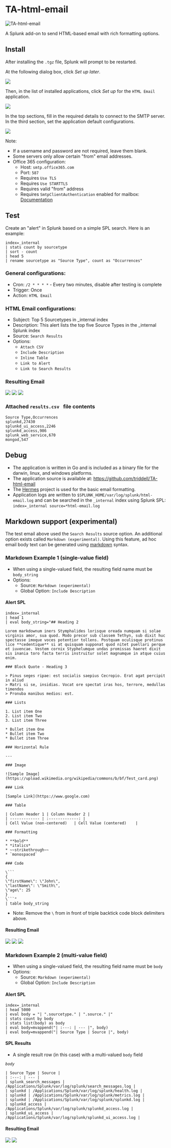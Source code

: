 # TA-html-email

![TA-html-email](https://github.com/triddell/TA-html-email/actions/workflows/workflow.yml/badge.svg)

A Splunk add-on to send HTML-based email with rich formatting options.

## Install

After installing the `.tgz` file, Splunk will prompt to be restarted.

At the following dialog box, click *Set up later*.

![](images/documentation.01.png)

Then, in the list of installed applications, click *Set up* for the `HTML Email` application.

![](images/documentation.02.png)

In the top sections, fill in the required details to connect to the SMTP server. In the third section, set the application default configurations.

![](images/documentation.03.png)

Note:

* If a username and password are not required, leave them blank.
* Some servers only allow certain "from" email addresses.
* Office 365 configuration:
  * Host: `smtp.office365.com`
  * Port: `587`
  * Requires `Use TLS`
  * Requires `Use STARTTLS`
  * Requires valid "from" address
  * Requires `SmtpClientAuthentication` enabled for mailbox: [Documentation](https://aka.ms/smtp_auth_disabled)

## Test

Create an "alert" in Splunk based on a simple SPL search. Here is an example:

```
index=_internal 
| stats count by sourcetype 
| sort - count 
| head 5
| rename sourcetype as "Source Type", count as "Occurrences"
```

### General configurations:

* Cron: `/2 * * * *` - Every two minutes, disable after testing is complete
* Trigger: Once
* Action: `HTML Email`

### HTML Email configurations:

* Subject: Top 5 Sourcetypes in _internal index
* Description: This alert lists the top five Source Types in the _internal Splunk index
* Source: `Search Results`
* Options:
  * `Attach CSV`
  * `Include Description`
  * `Inline Table`
  * `Link to Alert`
  * `Link to Search Results`

### Resulting Email

![](images/documentation.04.png)
![](images/documentation.05.png)
![](images/documentation.06.png)

### Attached `results.csv ` file contents

```
Source Type,Occurrences
splunkd,27430
splunkd_ui_access,2246
splunkd_access,986
splunk_web_service,670
mongod,547
```

## Debug

* The application is written in Go and is included as a binary file for the darwin, linux, and windows platforms.
* The application source is available at: https://github.com/triddell/TA-html-email
* The [Hermes](https://github.com/matcornic/hermes) project is used for the basic email formatting.
* Application logs are written to `$SPLUNK_HOME/var/log/splunk/html-email.log` and can be searched in the `_internal` index using Splunk SPL: `index=_internal source=*html-email.log`

## Markdown support (experimental)

The test email above used the `Search Results` source option. An additional option exists called `Markdown (experimental)`. Using this feature, ad hoc email body text can be generated using [markdown](https://www.markdownguide.org/basic-syntax/) syntax.

### Markdown Example 1 (single-value field)

* When using a single-valued field, the resulting field name must be `body_string`
* Options:
  * Source: `Markdown (experimental)`
  * Global Option: `Include Description`
  
#### Alert SPL

```
index=_internal
| head 1
| eval body_string="## Heading 2
 
Lorem markdownum iners Stymphalides lorisque oreada numquam si solae virginis amor, sua quod. Modo precor sub classem Tethyn, sub dixit huc spectasse imoque voces potentior tollens. Postquam oculisque protinus lice **cedentique** si at quisquam supponat quod nitet puellari perque et iuvencae. Vestem cornix Styphelumque undas promissas haeret dixit sis inania toro facta terris instruitur solet magnumque in atque cuius enim.
 
### Block Quote - Heading 3
 
> Pinus seges ripae: est socialis saepius Cecropio. Erat agat percipit in aliud
> Matri si se, insidias. Vocat ore spectat iras hos, terrore, medullas timendos
> Pronuba manibus medios: est.
 
### Lists
 
1. List item One
2. List item Two
3. List item Three
 
* Bullet item One
* Bullet item Two
* Bullet item Three
 
### Horizontal Rule
 
---
 
### Image
 
![Sample Image](https://upload.wikimedia.org/wikipedia/commons/b/bf/Test_card.png)
 
### Link
 
[Sample Link](https://www.google.com)
 
### Table
 
| Column Header 1 | Column Header 2 |
| ------------- | :-------------: |
| Cell Value (non-centered)   | Cell Value (centered)    |
 
### Formatting
 
* **bold**
* *italics*
* ~~strikethrough~~
* `monospaced`
 
### Code
 
\```
{
\"firstName\": \"John\",
\"lastName\": \"Smith\",
\"age\": 25
}
\```"
| table body_string
```

* Note: Remove the `\` from in front of triple backtick code block delimiters above.

#### Resulting Email

![](images/documentation.07.png)
![](images/documentation.08.png)
![](images/documentation.09.png)

### Markdown Example 2 (multi-value field)

* When using a single-valued field, the resulting field name must be `body`
* Options:
  * Source: `Markdown (experimental)`
  * Global Option: `Include Description`

#### Alert SPL

```
index=_internal 
| head 5000
| eval body = "| ".sourcetype." | ".source." |"
| stats count by body
| stats list(body) as body
| eval body=mvappend("| :---: | --- |", body)
| eval body=mvappend("| Source Type | Source |", body)
```

#### SPL Results

* A single result row (in this case) with a multi-valued `body` field

*`body`*
```
| Source Type | Source |
| :---: | --- |
| splunk_search_messages | /Applications/Splunk/var/log/splunk/search_messages.log |
| splunkd | /Applications/Splunk/var/log/splunk/health.log |
| splunkd | /Applications/Splunk/var/log/splunk/metrics.log |
| splunkd | /Applications/Splunk/var/log/splunk/splunkd.log |
| splunkd_access | /Applications/Splunk/var/log/splunk/splunkd_access.log |
| splunkd_ui_access | /Applications/Splunk/var/log/splunk/splunkd_ui_access.log |
```

#### Resulting Email

![](images/documentation.10.png)
![](images/documentation.11.png)
